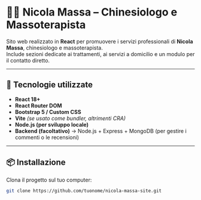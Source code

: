 # 💆‍♂️ Nicola Massa – Chinesiologo e Massoterapista

Sito web realizzato in **React** per promuovere i servizi professionali di **Nicola Massa**, chinesiologo e massoterapista.  
Include sezioni dedicate ai trattamenti, ai servizi a domicilio e un modulo per il contatto diretto.

---

## 🚀 Tecnologie utilizzate

- **React 18+**
- **React Router DOM**
- **Bootstrap 5 / Custom CSS**
- **Vite** *(se usato come bundler, altrimenti CRA)*
- **Node.js (per sviluppo locale)**
- **Backend (facoltativo)** → Node.js + Express + MongoDB (per gestire i commenti o le recensioni)

---

## 📦 Installazione

Clona il progetto sul tuo computer:

```bash
git clone https://github.com/tuonome/nicola-massa-site.git
